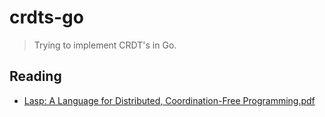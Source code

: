 # crdts-go

> Trying to implement CRDT's in Go.

## Reading

- [Lasp: A Language for Distributed, Coordination-Free Programming.pdf](http://papers.ashannon.us)
